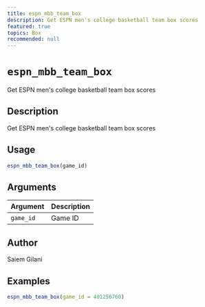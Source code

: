 ```yaml
---
title: espn_mbb_team_box
description: Get ESPN men's college basketball team box scores
featured: true
topics: Box
recommended: null
---
```

# `espn_mbb_team_box`

Get ESPN men's college basketball team box scores


## Description

Get ESPN men's college basketball team box scores


## Usage

```r
espn_mbb_team_box(game_id)
```


## Arguments

Argument      |Description
------------- |----------------
`game_id`     |     Game ID


## Author

Saiem Gilani


## Examples

```r
espn_mbb_team_box(game_id = 401256760)
```


